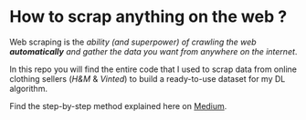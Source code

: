 # How to scrap anything on the web ?

Web scraping is the _ability (and superpower) of crawling the web **automatically** and gather the data you want from anywhere on the internet_.

In this repo you will find the entire code that I used to scrap data from online clothing sellers (_H&M_ & _Vinted_) to build a ready-to-use dataset for my DL algorithm.

Find the step-by-step method explained here on [Medium](https://medium.com/p/14151b2ba0e3/).
